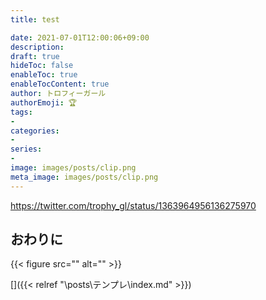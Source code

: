 ```yaml
---
title: test

date: 2021-07-01T12:00:06+09:00
description: 
draft: true
hideToc: false
enableToc: true
enableTocContent: true
author: トロフィーガール
authorEmoji: 🏆
tags:
- 
categories:
- 
series:
- 
image: images/posts/clip.png
meta_image: images/posts/clip.png
---
```


https://twitter.com/trophy_gl/status/1363964956136275970

## おわりに
{{< figure src="" alt="" >}}

[]({{< relref "\posts\テンプレ\index.md" >}})